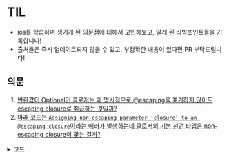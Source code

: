 # TIL
- ios를 학습하며 생기게 된 의문점에 대해서 고민해보고, 알게 된 리빙포인트들을 기록합니다!
- 출처들은 즉시 업데이트되지 않을 수 있고, 부정확한 내용이 있다면 PR 부탁드립니다!

## 의문
1. [반환값이 Optional인 클로저는 왜 명시적으로 @escaping을 표기하지 않아도 escaping closure로 취급하는 것일까?](https://github.com/AKAPUCH/TIL/tree/main/Q%26A/Q1)
2. [아래 코드는 `Assigning non-escaping parameter 'closure' to an @escaping closure`이라는 에러가 발생하는데 클로저의 기본 선언 타입은 non-escaping closure이 맞는 걸까?](https://github.com/AKAPUCH/TIL/tree/main/Q%26A/Q2)
  <details><summary>코드</summary>

  ```swift
  // 클로저를 담을 변수
  var closureVariable: () -> () = {}

  var printHelloClosure = {
    print("클로저 실행")
    print("Hello!")
  }

  func runNonEscapingClosure(closure: () -> Void) {
      closureVariable = closure // error!!
      print("함수 종료")
  }
  ```
  </details>
  

